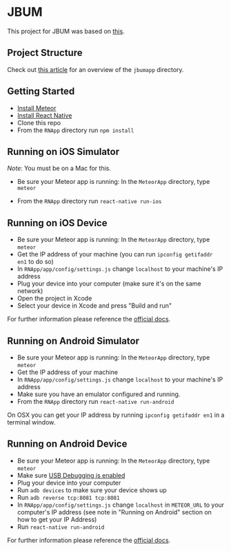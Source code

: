 # JBUM 

This project for JBUM was based on [this](https://github.com/spencercarli/react-native-meteor-boilerplate).

## Project Structure

Check out [this article](https://medium.com/@spencer_carli/organizing-a-react-native-project-9514dfadaa0#.361gf1awu) for an overview of the `jbumapp` directory.

## Getting Started

- [Install Meteor](https://www.meteor.com/install)
- [Install React Native](https://facebook.github.io/react-native/docs/getting-started.html#content)
- Clone this repo
- From the `RNApp` directory run `npm install`

## Running on iOS Simulator

_Note_: You must be on a Mac for this.

- Be sure your Meteor app is running: In the ```MeteorApp``` directory, type ```meteor```

- From the `RNApp` directory run `react-native run-ios`

## Running on iOS Device

- Be sure your Meteor app is running: In the ```MeteorApp``` directory, type ```meteor```
- Get the IP address of your machine (you can run `ipconfig getifaddr en1` to do so)
- In `RNApp/app/config/settings.js` change `localhost` to your machine's IP address
- Plug your device into your computer (make sure it's on the same network)
- Open the project in Xcode
- Select your device in Xcode and press "Build and run"

For further information please reference the [official docs](https://facebook.github.io/react-native/docs/running-on-device-ios.html#content).

## Running on Android Simulator

- Be sure your Meteor app is running: In the ```MeteorApp``` directory, type ```meteor```
- Get the IP address of your machine
- In `RNApp/app/config/settings.js` change `localhost` to your machine's IP address
- Make sure you have an emulator configured and running.
- From the `RNApp` directory run `react-native run-android`

On OSX you can get your IP address by running `ipconfig getifaddr en1` in a terminal window.

## Running on Android Device

- Be sure your Meteor app is running: In the ```MeteorApp``` directory, type ```meteor```
- Make sure [USB Debugging is enabled](https://facebook.github.io/react-native/docs/running-on-device-android.html#prerequisite-usb-debugging)
- Plug your device into your computer
- Run `adb devices` to make sure your device shows up
- Run `adb reverse tcp:8081 tcp:8081`
- In `RNApp/app/config/settings.js` change `localhost` in `METEOR_URL` to your computer's IP address (see note in "Running on Android" section on how to get your IP Address)
- Run `react-native run-android`

For further information please reference the [official docs](https://facebook.github.io/react-native/docs/running-on-device-android.html#content).


